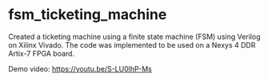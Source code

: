 # fsm_ticketing_machine

Created a ticketing machine using a finite state machine (FSM) using Verilog on Xilinx Vivado. The code was implemented to be used on a Nexys 4 DDR Artix-7 FPGA board.

Demo video: https://youtu.be/S-LU0lhP-Ms 

